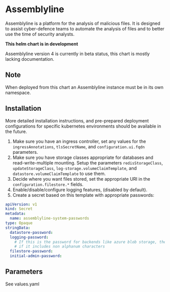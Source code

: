 Assemblyline
============

Assemblyline is a platform for the analysis of malicious files. It is designed 
to assist cyber-defence teams to automate the analysis of files and to better 
use the time of security analysts. 

**This helm chart is in development**

Assemblyline version 4 is currently in beta status, this chart is mostly lacking
documentation.

Note
----

When deployed from this chart an Assemblyline instance must be in its own namespace.

Installation
------------

More detailed installation instructions, and pre-prepared deployment configurations 
for specific kubernetes environments should be available in the future.

1. Make sure you have an ingress controller, set any values for the
   `ingressAnnotations`, `tlsSecretName`, and `configuration.ui.fqdn` parameters.
2. Make sure you have storage classes appropriate for databases and 
   read-write-multiple mounting. Setup the parameters `redisStorageClass`,
   `updateStorageClass`, `log-storage.volumeClaimTemplate`,
   and `datastore.volumeClaimTemplate` to use them.
3. Decide where you want files stored, set the appropriate URI in 
   the `configuration.filestore.*` fields.
4. Enable/disable/configure logging features, (disabled by default).
5. Create a secret based on this template with appropriate passwords:

```yaml
apiVersion: v1
kind: Secret
metadata:
  name: assemblyline-system-passwords
type: Opaque
stringData:
  datastore-password:
  logging-password:
    # If this is the password for backends like azure blob storage, the password may need to be url encoded
    # if it includes non alphanum characters
  filestore-password:
  initial-admin-password:
```

Parameters
----------

See values.yaml